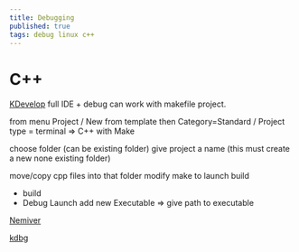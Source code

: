 ```yaml
---
title: Debugging
published: true
tags: debug linux c++
---
```


# C++
[KDevelop]() full IDE + debug can work with makefile project.

from menu Project / New from template
then Category=Standard / Project type = terminal => C++ with Make

choose folder (can be existing folder)
give project a name (this must create a new none existing folder)

move/copy cpp files into that folder
modify make to launch build

- build
- Debug Launch
	add new Executable => give path to executable





[Nemiver](https://wiki.gnome.org/Apps/Nemiver/Features)

[kdbg](https://github.com/j6t/kdbg)
